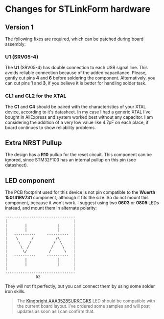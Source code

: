 # Changes for STLinkForm hardware

## Version 1

The following fixes are required, which can be patched during board 
assembly:


### U1 (SRV05-4)

The **U1** (SRV05-4) has double connection to each USB signal line. This 
avoids reliable connection because of the added capacitance. Please, 
gently cut pins **4** and **6** before soldering the component. 
Alternatively, you can cut pins **1** and **3**, if you believe it is 
better for handling solder task.


### CL1 and CL2 for the XTAL

The **C1** and **C4** should be paired with the characteristics of your 
XTAL device, according to it's datasheet. In my case I had a generic XTAL 
I've bought in AliExpress and system worked best without any capacitor.
I am considering the addition of a very low value like 4.7pF on each 
place, if board continues to show reliability problems.


## Extra NRST Pullup

The design has a **R10** pullup for the reset circuit. This component can 
be ignored, since STM32F103 has an internal pullup on this pin (see 
datasheet).


## LED component

The PCB footprint used for this device is not pin compatible to the 
**Wuerth 150141RV731** component, although it fits the size. So do not 
mount this component, because it won't work.
I suggest using two **0603** or **0805** LEDs instead, and mount them in 
alternate polarity:

```
--------------------------------
|                              |
|        |              |      |
|        |              |      |
|   ----------     ----------  |
|    \      /          /\      |
|     \    /          /  \     |
|      \  /          /    \    |
|       \/          /      \   |
|   ----------     ----------  |
|        |              |      |
|        |              |      |
|                              |
--------------------------------
              D2
```

They will not fit perfectly, but you can connect them by using some 
solder iron skills.

> The [Kingbright AAA3528SURKCGKS](https://octopart.com/aaa3528surkcgkc09-kingbright-85364949) 
> LED should be compatible with the current board layout. I've ordered 
> some samples and will post updates as soon as I can confirm that.
